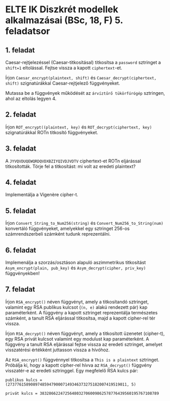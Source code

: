 # ELTE IK Diszkrét modellek alkalmazásai (BSc, 18, F) 5. feladatsor



## 1. feladat

Caesar-rejtjelezéssel (Caesar-titkosításal) titkosítsa a `password` sztringet a `shift=1` eltolással. Fejtse vissza a kapott `ciphertext`-et.

Írjon `Caesar_encrypt(plaintext, shift)` és `Caesar_decrypt(ciphertext, shift)` szignatúrákkal Caesar-rejtjelező függvényeket.

Mutassa be a függvények működését az `árvíztűrő tükörfúrógép` sztringen, ahol az eltolás legyen 4.

## 2. feladat

Írjon `ROT_encrypt((plaintext, key)` és `ROT_decrypt(ciphertext, key)` szignatúrákkal ROTn titkosító függvényeket.

## 3. feladat

A `JYVQVDUQEWQRDQVDXBZIYQIVDJVDTV` ciphertext-et ROTn eljárással titkosították. Törje fel a titkosítást: mi volt az eredeti plaintext?

## 4. feladat

Implementálja a Vigenère cipher-t.

## 5. feladat

Írjon `Convert_String_to_Num256(string)` és `Convert_Num256_to_String(num)` konvertáló függvényeket, amelyekkel egy sztringet 256-os számrendszerbeli számként tudunk reprezentálni.

## 6. feladat

Implemenálja a szorzás/osztáson alapuló aszimmetrikus titkosítást `Asym_encrypt(plain, pub_key)` és `Asym_decrypt(cipher, priv_key)` függvényekben!

## 7. feladat

Írjon `RSA_encrypt()` néven függvényt, amely a titkosítandó sztringet, valamint egy RSA publikus kulcsot (`(n, e)` alakú rendezett pár) kap paraméterként. A függvény a kapott sztringet reprezentálja természetes számként, a tanult RSA eljárással titkosítsa, majd a kapott cipher-rel tér vissza.

Írjon `RSA_decrypt()` néven függvényt, amely a titkosított üzenetet (cipher-t), egy RSA privát kulcsot valamint egy modulust kap paraméterként. A függvény a tanult RSA eljárással fejtse vissza az eredeti sztringet, amelyet visszatérési értékként juttasson vissza a hívóhoz.

Az `RSA_encrypt()` függvénnyel titkosítsa a `This is a plaintext` sztringet. Próbálja ki, hogy a kapott cipher-rel hívva az `RSA_decrypt()` függvény visszatér-e az eredeti sztringgel. Egy megfelelő RSA kulcs pár:

~~~
publikus kulcs = (2737761589089748594790007149346373275182007419519011, 5)

privát kulcs = 3832866224725648032706009862578776439560195767108789
~~~



